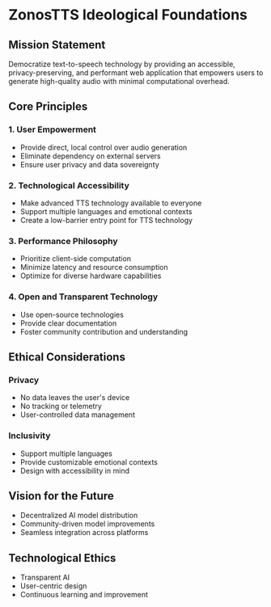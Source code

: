 # ZonosTTS Ideological Foundations

## Mission Statement
Democratize text-to-speech technology by providing an accessible, privacy-preserving, and performant web application that empowers users to generate high-quality audio with minimal computational overhead.

## Core Principles

### 1. User Empowerment
- Provide direct, local control over audio generation
- Eliminate dependency on external servers
- Ensure user privacy and data sovereignty

### 2. Technological Accessibility
- Make advanced TTS technology available to everyone
- Support multiple languages and emotional contexts
- Create a low-barrier entry point for TTS technology

### 3. Performance Philosophy
- Prioritize client-side computation
- Minimize latency and resource consumption
- Optimize for diverse hardware capabilities

### 4. Open and Transparent Technology
- Use open-source technologies
- Provide clear documentation
- Foster community contribution and understanding

## Ethical Considerations

### Privacy
- No data leaves the user's device
- No tracking or telemetry
- User-controlled data management

### Inclusivity
- Support multiple languages
- Provide customizable emotional contexts
- Design with accessibility in mind

## Vision for the Future
- Decentralized AI model distribution
- Community-driven model improvements
- Seamless integration across platforms

## Technological Ethics
- Transparent AI
- User-centric design
- Continuous learning and improvement
